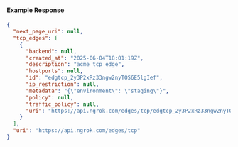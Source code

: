 <!-- Code generated for API Clients. DO NOT EDIT. -->

#### Example Response

```json
{
  "next_page_uri": null,
  "tcp_edges": [
    {
      "backend": null,
      "created_at": "2025-06-04T18:01:19Z",
      "description": "acme tcp edge",
      "hostports": null,
      "id": "edgtcp_2y3P2xRz33ngw2nyTOS6E5lgIef",
      "ip_restriction": null,
      "metadata": "{\"environment\": \"staging\"}",
      "policy": null,
      "traffic_policy": null,
      "uri": "https://api.ngrok.com/edges/tcp/edgtcp_2y3P2xRz33ngw2nyTOS6E5lgIef"
    }
  ],
  "uri": "https://api.ngrok.com/edges/tcp"
}
```
